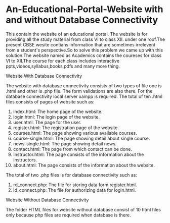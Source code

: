 # An-Educational-Portal-Website with and without Database Connectivity
This contain the website of an educational portal.
The website is for providing all the study material from class VI to class XII.
under one roof.The present CBSE wesite contians information that are sometimes irrelevent from a student's perspective.So to solve this problem we came up with this solution.The website named as Academics contains the coureses for class VI to XII.The course for each class includes interactive ppts,videos,syllabus,books,pdfs and many more thing.

Website With Database Connectivity 

The website with database connectivity consists of two types of file one is .html and other is .php file. The form validations are also there.
For the database connectivity local server xampp is required.
The total of ten .html files consists of pages of website such as:
1.	index.html: The home page of the website.
2.	login.html: The login page of the website.
3.	user.html: The page for the user.
4.	register.html: The registration page of the website.
5.	courses.html: The page showing various available courses.
6.	course-single.html: The page showing detail about single course.
7.	news-single.html: The page showing detail news.
8.	contact.html: The page from which contact can be done.
9.	Instructor.html: The page consists of the information about the instructors.
10.	about.html: The page consists of the information about the website.

The total of two .php files is for database connectivity such as:
1.	rd_connect.php: The file for storing data form register.html.
2.	ld_connect.php: The file for authorizing data for login.html.

Website Without Database Connectivity 

The folder HTML files for website without database consist of 10 html files only because php files are required when database is there.









